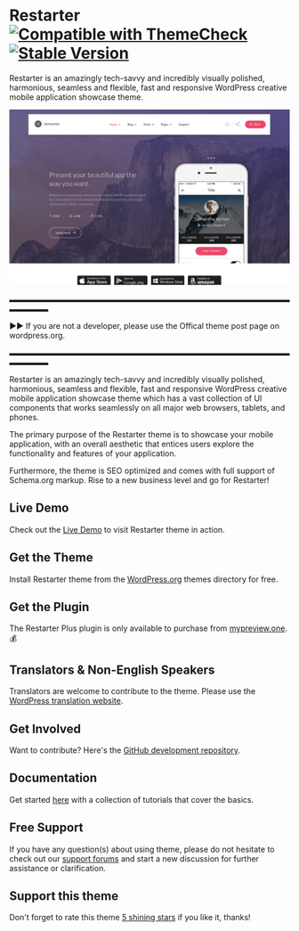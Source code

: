# Restarter  [![Compatible with ThemeCheck](https://img.shields.io/badge/ThemeCheck-Passed-c4d658.svg)](http://themecheck.org/score/wordpress-theme-restarter.html) [![Stable Version](https://img.shields.io/badge/Stable%20version-1.1.5-FF33AA.svg)](https://wp.me/p8930x-8q)

Restarter is an amazingly tech-savvy and incredibly visually polished, harmonious, seamless and flexible, fast and responsive WordPress creative mobile application showcase theme.

![Restarter WordPress Theme](docs/img/restarter-plus-home2.png)

▬▬▬▬▬▬▬▬▬▬▬▬▬▬▬▬▬▬▬▬▬▬▬▬▬▬▬▬▬▬▬▬▬▬▬▬▬▬▬▬▬

►► If you are not a developer, please use the Offical theme post page on wordpress.org.

▬▬▬▬▬▬▬▬▬▬▬▬▬▬▬▬▬▬▬▬▬▬▬▬▬▬▬▬▬▬▬▬▬▬▬▬▬▬▬▬▬

Restarter is an amazingly tech-savvy and incredibly visually polished, harmonious, seamless and flexible, fast and responsive WordPress creative mobile application showcase theme which has a vast collection of UI components that works seamlessly on all major web browsers, tablets, and phones. 

The primary purpose of the Restarter theme is to showcase your mobile application, with an overall aesthetic that entices users explore the functionality and features of your application. 

Furthermore, the theme is SEO optimized and comes with full support of Schema.org markup. Rise to a new business level and go for Restarter!

## Live Demo

Check out the [Live Demo](https://demo.mypreview.one/restarter) to visit Restarter theme in action.

## Get the Theme

Install Restarter theme from the [WordPress.org](https://wordpress.org/themes/restarter) themes directory for free.

## Get the Plugin

The Restarter Plus plugin is only available to purchase from [mypreview.one](https://www.mypreview.one/restarter-plus.html). :moneybag:

## Translators & Non-English Speakers

Translators are welcome to contribute to the theme. Please use the [WordPress translation website](https://translate.wordpress.org/projects/wp-themes/restarter "WordPress translation website").

## Get Involved

Want to contribute? Here's the [GitHub development repository](https://github.com/mypreview/Restarter "GitHub development repository").

## Documentation

Get started [here](https://mypreview.github.io/Restarter/) with a collection of tutorials that cover the basics.

## Free Support

If you have any question(s) about using theme, please do not hesitate to check out our [support forums](https://support.mypreview.one/t/restarter) and start a new discussion for further assistance or clarification.

## Support this theme

Don't forget to rate this theme [5 shining stars](https://wordpress.org/support/theme/restarter/reviews/ "5 shining stars") if you like it, thanks!
